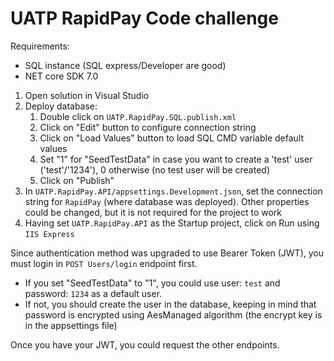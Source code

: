 # UATP RapidPay Code challenge

Requirements:

* SQL instance (SQL express/Developer are good)
* NET core SDK 7.0

1. Open solution in Visual Studio
2. Deploy database:
     1. Double click on `UATP.RapidPay.SQL.publish.xml`
     2. Click on "Edit" button to configure connection string
     3. Click on "Load Values" button to load SQL CMD variable default values
     4. Set "1" for "SeedTestData" in case you want to create a 'test' user ('test'/'1234'), 0 otherwise (no test user will be created)
     5. Click on "Publish"
3. In `UATP.RapidPay.API/appsettings.Development.json`, set the connection string for `RapidPay` (where database was deployed). 
	Other properties could be changed, but it is not required for the project to work
4. Having set `UATP.RapidPay.API` as the Startup project, click on Run using `IIS Express`

Since authentication method was upgraded to use Bearer Token (JWT), you must login in `POST Users/login` endpoint first.
* If you set "SeedTestData" to "1", you could use user: `test` and password: `1234` as a default user.
* If not, you should create the user in the database, keeping in mind that password is encrypted using AesManaged algorithm (the encrypt key is in the appsettings file)

Once you have your JWT, you could request the other endpoints. 
